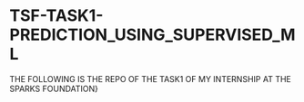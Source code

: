 # TSF-TASK1-PREDICTION_USING_SUPERVISED_ML
THE FOLLOWING IS THE REPO OF THE TASK1 OF MY INTERNSHIP AT THE SPARKS FOUNDATION}
